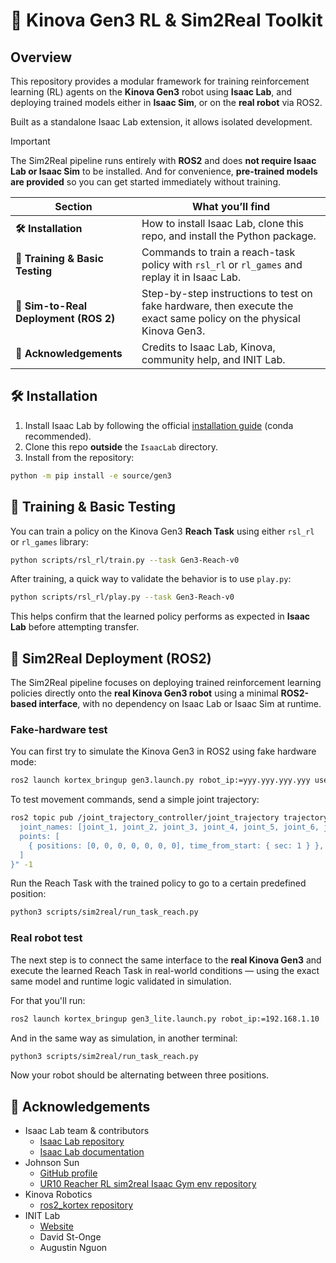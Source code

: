 # 🦾 Kinova Gen3 RL & Sim2Real Toolkit

## Overview

This repository provides a modular framework for training reinforcement learning (RL) agents on the **Kinova Gen3** robot using **Isaac Lab**, and deploying trained models either in **Isaac Sim**, or on the **real robot** via ROS2.

Built as a standalone Isaac Lab extension, it allows isolated development.

> [!IMPORTANT]
> The Sim2Real pipeline runs entirely with **ROS2** and does **not require Isaac Lab or Isaac Sim** to be installed. And for convenience, **pre-trained models are provided** so you can get started immediately without training.


| Section | What you’ll find |
|---------|------------------|
| **🛠️ Installation** | How to install Isaac Lab, clone this repo, and install the Python package. |
| **🚀 Training & Basic Testing** | Commands to train a reach-task policy with `rsl_rl` or `rl_games` and replay it in Isaac Lab. |
| **🤖 Sim-to-Real Deployment (ROS 2)** | Step-by-step instructions to test on fake hardware, then execute the exact same policy on the physical Kinova Gen3. |
| **🌟 Acknowledgements** | Credits to Isaac Lab, Kinova, community help, and INIT Lab. |

## 🛠️ Installation

1. Install Isaac Lab by following the official [installation guide](https://isaac-sim.github.io/IsaacLab/main/source/setup/installation/index.html) (conda recommended).  
2. Clone this repo **outside** the `IsaacLab` directory.  
3. Install from the repository:

```bash
python -m pip install -e source/gen3
```

## 🚀 Training & Basic Testing

You can train a policy on the Kinova Gen3 **Reach Task** using either `rsl_rl` or `rl_games` library:

```bash
python scripts/rsl_rl/train.py --task Gen3-Reach-v0
```

After training, a quick way to validate the behavior is to use `play.py`:

```bash
python scripts/rsl_rl/play.py --task Gen3-Reach-v0
```

This helps confirm that the learned policy performs as expected in **Isaac Lab** before attempting transfer.

## 🤖 Sim2Real Deployment (ROS2)

The Sim2Real pipeline focuses on deploying trained reinforcement learning policies directly onto the **real Kinova Gen3 robot** using a minimal **ROS2-based interface**, with no dependency on Isaac Lab or Isaac Sim at runtime.

### Fake-hardware test

You can first try to simulate the Kinova Gen3 in ROS2 using fake hardware mode:

```bash
ros2 launch kortex_bringup gen3.launch.py robot_ip:=yyy.yyy.yyy.yyy use_fake_hardware:=true
```

To test movement commands, send a simple joint trajectory:

```bash
ros2 topic pub /joint_trajectory_controller/joint_trajectory trajectory_msgs/JointTrajectory "{
  joint_names: [joint_1, joint_2, joint_3, joint_4, joint_5, joint_6, joint_7],
  points: [
    { positions: [0, 0, 0, 0, 0, 0, 0], time_from_start: { sec: 1 } },
  ]
}" -1
```

Run the Reach Task with the trained policy to go to a certain predefined position:

```bash
python3 scripts/sim2real/run_task_reach.py
```

### Real robot test

The next step is to connect the same interface to the **real Kinova Gen3** and execute the learned Reach Task in real-world conditions — using the exact same model and runtime logic validated in simulation.

For that you'll run:

```bash
ros2 launch kortex_bringup gen3_lite.launch.py robot_ip:=192.168.1.10
```

And in the same way as simulation, in another terminal:

```bash
python3 scripts/sim2real/run_task_reach.py
```

Now your robot should be alternating between three positions.

## 🌟 Acknowledgements

* Isaac Lab team & contributors
  * [Isaac Lab repository](https://github.com/isaac-sim/IsaacLab)
  * [Isaac Lab documentation](https://isaac-sim.github.io/IsaacLab/main/index.html)
* Johnson Sun
  * [GitHub profile](https://github.com/j3soon)
  * [UR10 Reacher RL sim2real Isaac Gym env repository](https://github.com/j3soon/OmniIsaacGymEnvs-UR10Reacher) 
* Kinova Robotics
  * [ros2_kortex repository](https://github.com/Kinovarobotics/ros2_kortex)
* INIT Lab
  * [Website](https://initrobots.ca/)
  * David St-Onge
  * Augustin Nguon